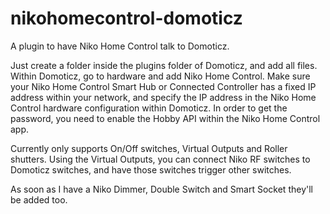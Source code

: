 # nikohomecontrol-domoticz
A plugin to have Niko Home Control talk to Domoticz.

Just create a folder inside the plugins folder of Domoticz, and add all files.  Within Domoticz, go to hardware and add Niko Home Control. Make sure your Niko Home Control Smart Hub or Connected Controller has a fixed IP address within your network, and specify the IP address in the Niko Home Control hardware configuration within Domoticz. In order to get the password, you need to enable the Hobby API within the Niko Home Control app.

Currently only supports On/Off switches, Virtual Outputs and Roller shutters. Using the Virtual Outputs, you can connect Niko RF switches to Domoticz switches, and have those switches trigger other switches.

As soon as I have a Niko Dimmer, Double Switch and Smart Socket they'll be added too. 
